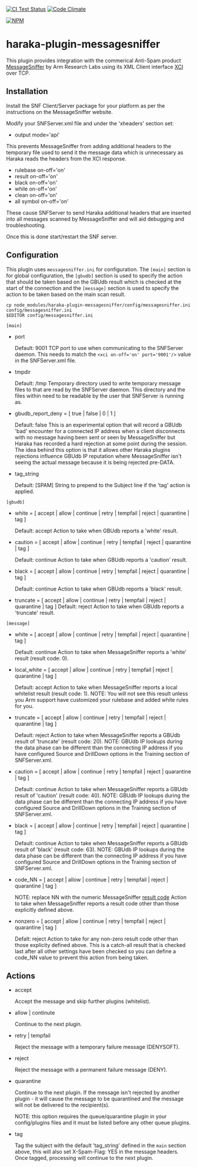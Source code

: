 [![CI Test Status][ci-img]][ci-url]
[![Code Climate][clim-img]][clim-url]

[![NPM][npm-img]][npm-url]

# haraka-plugin-messagesniffer

This plugin provides integration with the commerical Anti-Spam product [MessageSniffer](http://armresearch.com/products/sniffer.jsp) by Arm Research Labs using its XML Client interface [XCI](http://armresearch.com/support/articles/software/snfServer/xci/) over TCP.

## Installation

Install the SNF Client/Server package for your platform as per the instructions on the MessageSniffer website.

Modify your SNFServer.xml file and under the 'xheaders' section set:

- output mode='api'

This prevents MessageSniffer from adding additional headers to the temporary file used to send it the message data which is unnecessary as Haraka reads the headers from the XCI response.

- rulebase on-off='on'
- result on-off='on'
- black on-off='on'
- while on-off='on'
- clean on-off='on'
- all symbol on-off='on'

These cause SNFServer to send Haraka additional headers that are inserted into all messages scanned by MessageSniffer and will aid debugging and troubleshooting.

Once this is done start/restart the SNF server.

## Configuration

This plugin uses `messagesniffer.ini` for configuration. The `[main]` section is for global configuration, the `[gbudb]` section is used to specify the action that should be taken based on the GBUdb result which is checked at the start of the connection and the `[message]` section is used to specify the action to be taken based on the main scan result.

```
cp node_modules/haraka-plugin-messagesniffer/config/messagesniffer.ini config/messagesniffer.ini
$EDITOR config/messagesniffer.ini
```

`[main]`

- port

  Default: 9001
  TCP port to use when communicating to the SNFServer daemon.
  This needs to match the `<xci on-off='on' port='9001'/>` value in the SNFServer.xml file.

- tmpdir

  Default: /tmp
  Temporary directory used to write temporary message files to that are read by the SNFServer daemon.
  This directory and the files within need to be readable by the user that SNFServer is running as.

- gbudb_report_deny = [ true | false | 0 | 1 ]

  Default: false
  This is an experimental option that will record a GBUdb 'bad' encounter for a connected IP address when a client
  disconnects with no message having been sent or seen by MessageSniffer but Haraka has recorded a hard rejection at
  some point during the session. The idea behind this option is that it allows other Haraka plugins rejections influence
  GBUdb IP reputation where MessageSniffer isn't seeing the actual message because it is being rejected pre-DATA.

- tag_string

  Default: [SPAM]
  String to prepend to the Subject line if the 'tag' action is applied.

`[gbudb]`

- white = [ accept | allow | continue | retry | tempfail | reject | quarantine | tag ]

  Default: accept
  Action to take when GBUdb reports a 'white' result.

- caution = [ accept | allow | continue | retry | tempfail | reject | quarantine | tag ]

  Default: continue
  Action to take when GBUdb reports a 'caution' result.

- black = [ accept | allow | continue | retry | tempfail | reject | quarantine | tag ]

  Default: continue
  Action to take when GBUdb reports a 'black' result.

- truncate = [ accept | allow | continue | retry | tempfail | reject | quarantine | tag ]
  Default: reject
  Action to take when GBUdb reports a 'truncate' result.

`[message]`

- white = [ accept | allow | continue | retry | tempfail | reject | quarantine | tag ]

  Default: continue
  Action to take when MessageSniffer reports a 'white' result (result code: 0).

- local_white = [ accept | allow | continue | retry | tempfail | reject | quarantine | tag ]

  Default: accept
  Action to take when MessageSniffer reports a local whitelist result (result code: 1).
  NOTE: You will not see this result unless you Arm support have customized your rulebase and added white rules for you.

- truncate = [ accept | allow | continue | retry | tempfail | reject | quarantine | tag ]

  Default: reject
  Action to take when MessageSniffer reports a GBUdb result of 'truncate' (result code: 20).
  NOTE: GBUdb IP lookups during the data phase can be different than the connecting IP address if you have configured
  Source and DrillDown options in the Training section of SNFServer.xml.

- caution = [ accept | allow | continue | retry | tempfail | reject | quarantine | tag ]

  Default: continue
  Action to take when MessageSniffer reports a GBUdb result of 'caution' (result code: 40).
  NOTE: GBUdb IP lookups during the data phase can be different than the connecting IP address if you have configured
  Source and DrillDown options in the Training section of SNFServer.xml.

- black = [ accept | allow | continue | retry | tempfail | reject | quarantine | tag ]

  Default: continue
  Action to take when MessageSniffer reports a GBUdb result of 'black' (result code: 63).
  NOTE: GBUdb IP lookups during the data phase can be different than the connecting IP address if you have configured
  Source and DrillDown options in the Training section of SNFServer.xml.

- code_NN = [ accept | allow | continue | retry | tempfail | reject | quarantine | tag ]

  NOTE: replace NN with the numeric MessageSniffer [result code](http://armresearch.com/support/articles/software/snfServer/core.jsp)
  Action to take when MessageSniffer reports a result code other than those explicitly defined above.

- nonzero = [ accept | allow | continue | retry | tempfail | reject | quarantine | tag ]

  Defalt: reject
  Action to take for any non-zero result code other than those explicity defined above. This is a catch-all result that
  is checked last after all other settings have been checked so you can define a code_NN value to prevent this action from
  being taken.

## Actions

- accept

  Accept the message and skip further plugins (whitelist).

- allow | continute

  Continue to the next plugin.

- retry | tempfail

  Reject the message with a temporary failure message (DENYSOFT).

- reject

  Reject the message with a permanent failure message (DENY).

- quarantine

  Continue to the next plugin. If the message isn't rejected by another plugin - it will cause the message to be quarantined
  and the message will not be delivered to the recipient(s).

  NOTE: this option requires the queue/quarantine plugin in your config/plugins files and it must be listed before any
  other queue plugins.

- tag

  Tag the subject with the default 'tag_string' defined in the `main` section above, this will also set X-Spam-Flag: YES in
  the message headers. Once tagged, processing will continue to the next plugin.

<!-- leave these buried at the bottom of the document -->

[ci-img]: https://github.com/haraka/haraka-plugin-messagesniffer/actions/workflows/ci.yml/badge.svg
[ci-url]: https://github.com/haraka/haraka-plugin-messagesniffer/actions/workflows/ci.yml
[clim-img]: https://codeclimate.com/github/haraka/haraka-plugin-messagesniffer/badges/gpa.svg
[clim-url]: https://codeclimate.com/github/haraka/haraka-plugin-messagesniffer
[npm-img]: https://nodei.co/npm/haraka-plugin-messagesniffer.png
[npm-url]: https://www.npmjs.com/package/haraka-plugin-messagesniffer
